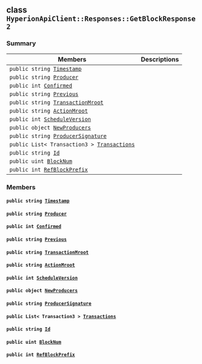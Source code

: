 ## class `HyperionApiClient::Responses::GetBlockResponse2` 

### Summary

 Members                        | Descriptions                                
--------------------------------|---------------------------------------------
`public string `[`Timestamp`](#class_hyperion_api_client_1_1_responses_1_1_get_block_response2_1a2f6cff44f7d31294dab060179c01445d) | 
`public string `[`Producer`](#class_hyperion_api_client_1_1_responses_1_1_get_block_response2_1abca91eafeeda7c056f4c0530096eed4a) | 
`public int `[`Confirmed`](#class_hyperion_api_client_1_1_responses_1_1_get_block_response2_1a98c2cecddae884d71d5320b506f9d3cf) | 
`public string `[`Previous`](#class_hyperion_api_client_1_1_responses_1_1_get_block_response2_1a7166073e051e8940417f2994ee8d6b4a) | 
`public string `[`TransactionMroot`](#class_hyperion_api_client_1_1_responses_1_1_get_block_response2_1a14729ee2fc36372ec073236b313e1c47) | 
`public string `[`ActionMroot`](#class_hyperion_api_client_1_1_responses_1_1_get_block_response2_1a62e7a2c0d42c0068fa5ab8177db9e57e) | 
`public int `[`ScheduleVersion`](#class_hyperion_api_client_1_1_responses_1_1_get_block_response2_1aea4d96251d152bc93fb9dc422c736e17) | 
`public object `[`NewProducers`](#class_hyperion_api_client_1_1_responses_1_1_get_block_response2_1a7265893d8bfc7dde62a8a5fc6e384b4f) | 
`public string `[`ProducerSignature`](#class_hyperion_api_client_1_1_responses_1_1_get_block_response2_1a4009e2b2337e7c9c211bb8c110e741fe) | 
`public List< Transaction3 > `[`Transactions`](#class_hyperion_api_client_1_1_responses_1_1_get_block_response2_1a047b7a45f2a5bf81c0242b550a97efcb) | 
`public string `[`Id`](#class_hyperion_api_client_1_1_responses_1_1_get_block_response2_1a186291c875988107b7ace745ea84d4ec) | 
`public uint `[`BlockNum`](#class_hyperion_api_client_1_1_responses_1_1_get_block_response2_1a28019340b8493195f353106f82ee549d) | 
`public int `[`RefBlockPrefix`](#class_hyperion_api_client_1_1_responses_1_1_get_block_response2_1acb8f3031741b7ee6cac49f8628f48611) | 

### Members

#### `public string `[`Timestamp`](#class_hyperion_api_client_1_1_responses_1_1_get_block_response2_1a2f6cff44f7d31294dab060179c01445d) 

#### `public string `[`Producer`](#class_hyperion_api_client_1_1_responses_1_1_get_block_response2_1abca91eafeeda7c056f4c0530096eed4a) 

#### `public int `[`Confirmed`](#class_hyperion_api_client_1_1_responses_1_1_get_block_response2_1a98c2cecddae884d71d5320b506f9d3cf) 

#### `public string `[`Previous`](#class_hyperion_api_client_1_1_responses_1_1_get_block_response2_1a7166073e051e8940417f2994ee8d6b4a) 

#### `public string `[`TransactionMroot`](#class_hyperion_api_client_1_1_responses_1_1_get_block_response2_1a14729ee2fc36372ec073236b313e1c47) 

#### `public string `[`ActionMroot`](#class_hyperion_api_client_1_1_responses_1_1_get_block_response2_1a62e7a2c0d42c0068fa5ab8177db9e57e) 

#### `public int `[`ScheduleVersion`](#class_hyperion_api_client_1_1_responses_1_1_get_block_response2_1aea4d96251d152bc93fb9dc422c736e17) 

#### `public object `[`NewProducers`](#class_hyperion_api_client_1_1_responses_1_1_get_block_response2_1a7265893d8bfc7dde62a8a5fc6e384b4f) 

#### `public string `[`ProducerSignature`](#class_hyperion_api_client_1_1_responses_1_1_get_block_response2_1a4009e2b2337e7c9c211bb8c110e741fe) 

#### `public List< Transaction3 > `[`Transactions`](#class_hyperion_api_client_1_1_responses_1_1_get_block_response2_1a047b7a45f2a5bf81c0242b550a97efcb) 

#### `public string `[`Id`](#class_hyperion_api_client_1_1_responses_1_1_get_block_response2_1a186291c875988107b7ace745ea84d4ec) 

#### `public uint `[`BlockNum`](#class_hyperion_api_client_1_1_responses_1_1_get_block_response2_1a28019340b8493195f353106f82ee549d) 

#### `public int `[`RefBlockPrefix`](#class_hyperion_api_client_1_1_responses_1_1_get_block_response2_1acb8f3031741b7ee6cac49f8628f48611) 

